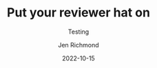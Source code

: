 ---
author: Jen Richmond
categories:
- workshop
- writing
date: "2022-10-15"
date_end: "2022-10-15"
draft: false
event: UNSW Psychology Honours
excerpt: Here is a talk I gave for UNSW Psychology Honours about how revising their writing with the reviewer in mind.
featured: true
layout: single
links:
- icon: door-open
  icon_pack: fas
  name: slides
  url: https://jennyslides.netlify.app/reviewerhat/
- icon: github
  icon_pack: fab
  name: code
  url: https://github.com/jenrichmond/slides/tree/master/reviewerhat
location: Sydney, Australia
show_post_time: false
subtitle: Testing
title: Put your reviewer hat on
---